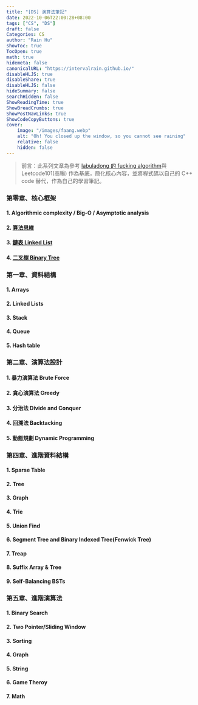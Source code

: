 ```yaml
---
title: "[DS] 演算法筆記"
date: 2022-10-06T22:00:28+08:00
tags: ["CS", "DS"]
draft: false
Categories: CS
author: "Rain Hu"
showToc: true
TocOpen: true
math: true
hidemeta: false
canonicalURL: "https://intervalrain.github.io/"
disableHLJS: true
disableShare: true
disableHLJS: false
hideSummary: false
searchHidden: false
ShowReadingTime: true
ShowBreadCrumbs: true
ShowPostNavLinks: true
ShowCodeCopyButtons: true
cover:
    image: "/images/faang.webp"
    alt: "Oh! You closed up the window, so you cannot see raining"
    relative: false
    hidden: false
---
```


> 前言：此系列文章為參考 [labuladong 的 fucking algorithm](https://labuladong.github.io/algo/)與 Leetcode101(高暢) 作為基底，簡化核心內容，並將程式碼以自己的 C++ code 替代，作為自己的學習筆記。

### 第零章、核心框架
#### 1. Algorithmic complexity / Big-O / Asymptotic analysis
#### 2. [算法思維](/posts/cs/algo/concept)
#### 3. [鏈表 Linked List](/posts/cs/algo/linked_list)
#### 4. [二叉樹 Binary Tree](/posts/cs/algo/binary_tree)

### 第一章、資料結構
#### 1. Arrays
#### 2. Linked Lists
#### 3. Stack
#### 4. Queue
#### 5. Hash table

### 第二章、演算法設計
#### 1. 暴力演算法 Brute Force
#### 2. 貪心演算法 Greedy
#### 3. 分治法 Divide and Conquer
#### 4. 回溯法 Backtacking
#### 5. 動態規劃 Dynamic Programming

### 第四章、進階資料結構
#### 1. Sparse Table
#### 2. Tree
#### 3. Graph
#### 4. Trie
#### 5. Union Find
#### 6. Segment Tree and Binary Indexed Tree(Fenwick Tree)
#### 7. Treap
#### 8. Suffix Array & Tree
#### 9. Self-Balancing BSTs

### 第五章、進階演算法
#### 1. Binary Search
#### 2. Two Pointer/Sliding Window
#### 3. Sorting
#### 4. Graph
#### 5. String
#### 6. Game Theroy
#### 7. Math
